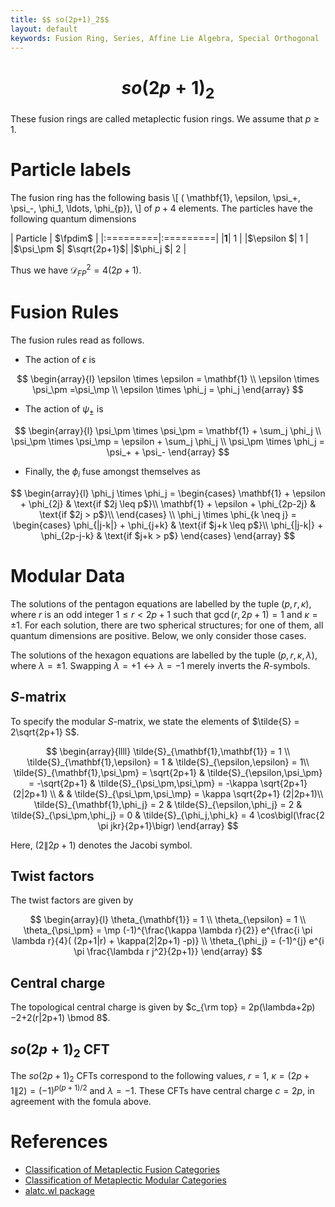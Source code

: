 ```yaml
---
title: $$ so(2p+1)_2$$
layout: default
keywords: Fusion Ring, Series, Affine Lie Algebra, Special Orthogonal
---
```

# $$ so(2p+1)_2 $$

These fusion rings are called metaplectic fusion rings. We assume that $p\geq 1$.

# Particle labels

The fusion ring has the following basis
\\[
  ( \mathbf{1}, \epsilon, \psi_+, \psi_-, \phi_1, \ldots, \phi_{p}),
\\]
of $p + 4$ elements. The particles have the following quantum dimensions

| Particle | $\fpdim$ |
|:=========|:=========|
|$\mathbf{1}$| $1$ |
|$\epsilon    $| $1$ |
|$\psi_\pm  $| $\sqrt{2p+1}$|
|$\phi_j    $| $2$ |

Thus we have $\mathcal{D}_{FP}^2 = 4(2p+1)$.

# Fusion Rules

The fusion rules read as follows.

* The action of $\epsilon$ is

$$
\begin{array}{l}
\epsilon \times \epsilon = \mathbf{1} \\
\epsilon \times \psi_\pm =\psi_\mp \\
\epsilon \times \phi_j = \phi_j
\end{array}
$$

* The action of $\psi_\pm$ is

$$
\begin{array}{l}
\psi_\pm \times \psi_\pm = \mathbf{1} + \sum_j \phi_j 
\\
\psi_\pm \times \psi_\mp = \epsilon + \sum_j \phi_j
\\
\psi_\pm \times \phi_j = \psi_+ + \psi_-
\end{array}
$$

* Finally, the $\phi_i$ fuse amongst themselves as

$$
\begin{array}{l}
\phi_j \times \phi_j =
\begin{cases}
\mathbf{1} + \epsilon + \phi_{2j} & \text{if $2j \leq p$}\\
\mathbf{1} + \epsilon + \phi_{2p-2j} & \text{if $2j > p$}\\
\end{cases} \\
\phi_j \times \phi_{k \neq j} =
\begin{cases}
\phi_{|j-k|} +  \phi_{j+k} & \text{if $j+k \leq p$}\\
\phi_{|j-k|} +  \phi_{2p-j-k} & \text{if $j+k > p$}
\end{cases}
\end{array}
$$


# Modular Data

The solutions of the pentagon equations are labelled by the tuple
$(p,r,\kappa)$, where $r$ is an odd integer $1\leq r < 2p+1$ such that
$\gcd(r,2p+1)=1$ and $\kappa = \pm 1$. For each solution, there are two
spherical structures; for one of them, all quantum dimensions are positive.
Below, we only consider those cases.

The solutions of the hexagon equations are labelled by the tuple
$(p,r,\kappa,\lambda)$, where $\lambda = \pm 1$. Swapping
$\lambda = +1 \leftrightarrow \lambda = -1$ merely inverts the $R$-symbols.

## $S$-matrix

To specify the modular $S$-matrix, we state the elements of
$\tilde{S} = 2\sqrt{2p+1} S$.

$$
\begin{array}{llll}
\tilde{S}_{\mathbf{1},\mathbf{1}} = 1 \\
\tilde{S}_{\mathbf{1},\epsilon} = 1 & \tilde{S}_{\epsilon,\epsilon} = 1\\
\tilde{S}_{\mathbf{1},\psi_\pm} = \sqrt{2p+1} & \tilde{S}_{\epsilon,\psi_\pm} = -\sqrt{2p+1} & \tilde{S}_{\psi_\pm,\psi_\pm} = -\kappa \sqrt{2p+1} (2|2p+1) \\
& & \tilde{S}_{\psi_\pm,\psi_\mp} = \kappa \sqrt{2p+1} (2|2p+1)\\
\tilde{S}_{\mathbf{1},\phi_j} = 2 & \tilde{S}_{\epsilon,\phi_j} = 2 & \tilde{S}_{\psi_\pm,\phi_j} = 0 & \tilde{S}_{\phi_j,\phi_k} = 4 \cos\bigl(\frac{2 \pi jkr}{2p+1}\bigr)
\end{array}
$$

Here, $(2\|2p+1)$ denotes the Jacobi symbol.

## Twist factors

The twist factors are given by

$$
\begin{array}{l}
\theta_{\mathbf{1}} = 1 \\
\theta_{\epsilon} = 1 \\
\theta_{\psi_\pm} = \mp (-1)^{\frac{\kappa \lambda r}{2}} e^{\frac{i \pi \lambda r}{4}( (2p+1|r) + \kappa(2|2p+1) -p)} \\
\theta_{\phi_j} = (-1)^{j} e^{i \pi \frac{\lambda r j^2}{2p+1}}
\end{array}
$$

## Central charge

The topological central charge is given by
$c_{\rm top} = 2p(\lambda+2p)−2+2(r|2p+1) \bmod 8$.

## $so(2p+1)_2$ CFT

The $so(2p+1)_2$ CFTs correspond to the following values, $r=1$,
$\kappa = (2p+1\|2) = (-1)^{p(p+1)/2}$ and $\lambda = -1$.
These CFTs have central charge $c=2p$, in agreement with the fomula above.

# References

* [Classification of Metaplectic Fusion Categories](https://arxiv.org/abs/1608.03762v2)
* [Classification of Metaplectic Modular Categories](https://arxiv.org/abs/1601.05460v1)
* [alatc.wl package](https://github.com/ardonne/affine-lie-algebra-tensor-category)

